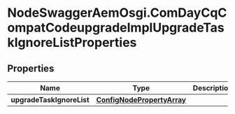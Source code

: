 # NodeSwaggerAemOsgi.ComDayCqCompatCodeupgradeImplUpgradeTaskIgnoreListProperties

## Properties

Name | Type | Description | Notes
------------ | ------------- | ------------- | -------------
**upgradeTaskIgnoreList** | [**ConfigNodePropertyArray**](ConfigNodePropertyArray.md) |  | [optional] 


